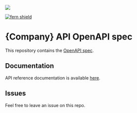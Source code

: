 [![](https://fern-image-hosting.s3.us-east-1.amazonaws.com/OpenAPI_no_bkg.png)](/openapi.yml)

[![fern shield](https://img.shields.io/badge/%F0%9F%8C%BF-Generated%20by%20Fern-brightgreen)](https://github.com/fern-api/fern)

# {Company} API OpenAPI spec

This repository contains the [OpenAPI spec](/openapi.yml).

## Documentation

API reference documentation is available [here](docs_url).

## Issues

Feel free to leave an issue on this repo.
